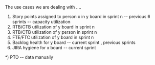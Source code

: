 The use cases we are dealing with ....

1) Story points assigned to person x in y board in sprint n              -- previous 6 sprints -- capacity utilization 
2) RTB/CTB utilization of y board in sprint n
3) RTB/CTB utilization of y person in sprint n 
4) FTE/FTC utilization of y board in sprint n
5) Backlog health for y board                                             -- current sprint , previous sprints 
6) JIRA hygiene for x board                                               -- current sprint 


*) PTO -- data manually 



